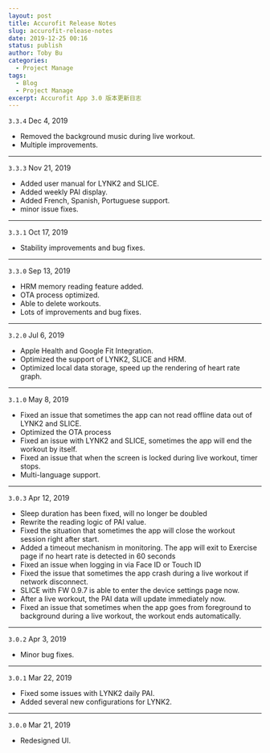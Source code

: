 ```yaml
---
layout: post
title: Accurofit Release Notes
slug: accurofit-release-notes
date: 2019-12-25 00:16
status: publish
author: Toby Bu
categories: 
  - Project Manage
tags: 
  - Blog
  - Project Manage
excerpt: Accurofit App 3.0 版本更新日志
---
```




`3.3.4` Dec 4, 2019
- Removed the background music during live workout.
- Multiple improvements.
---- --
`3.3.3` Nov 21, 2019 
- Added user manual for LYNK2 and SLICE.
- Added weekly PAI display.
- Added French, Spanish, Portuguese support.
- minor issue fixes.
---- --
`3.3.1` Oct 17, 2019 
- Stability improvements and bug fixes.
---- --
`3.3.0` Sep 13, 2019 
- HRM memory reading feature added.
- OTA process optimized.
- Able to delete workouts.
- Lots of improvements and bug fixes.
---- --
`3.2.0` Jul 6, 2019
- Apple Health and Google Fit Integration.
- Optimized the support of LYNK2, SLICE and HRM.
- Optimized local data storage, speed up the rendering of heart rate graph.
---- --
`3.1.0` May 8, 2019
- Fixed an issue that sometimes the app can not read offline data out of LYNK2 and SLICE.
- Optimized the OTA process
- Fixed an issue with LYNK2 and SLICE, sometimes the app will end the workout by itself.
- Fixed an issue that when the screen is locked during live workout, timer stops.
- Multi-language support.
---- --
`3.0.3` Apr 12, 2019
- Sleep duration has been fixed, will no longer be doubled
- Rewrite the reading logic of PAI value.
- Fixed the situation that sometimes the app will close the workout session right after start.
- Added a timeout mechanism in monitoring. The app will exit to Exercise page if no heart rate is detected in 60 seconds
- Fixed an issue when logging in via Face ID or Touch ID
- Fixed the issue that sometimes the app crash during a live workout if network disconnect.
- SLICE with FW 0.9.7 is able to enter the device settings page now.
- After a live workout, the PAI data will update immediately now.
- Fixed an issue that sometimes when the app goes from foreground to background during a live workout, the workout ends automatically.
---- --
`3.0.2` Apr 3, 2019
- Minor bug fixes.
---- --
`3.0.1` Mar 22, 2019
- Fixed some issues with LYNK2 daily PAI.
- Added several new configurations for LYNK2.
---- --
`3.0.0` Mar 21, 2019
- Redesigned UI.
